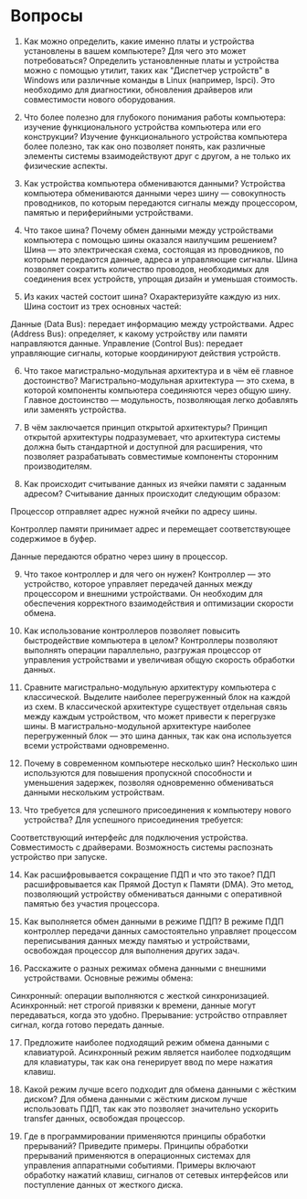 # Вопросы
1. Как можно определить, какие именно платы и устройства установлены в вашем компьютере? Для чего это может потребоваться?
Определить установленные платы и устройства можно с помощью утилит, таких как "Диспетчер устройств" в Windows или различные команды в Linux (например, lspci). Это необходимо для диагностики, обновления драйверов или совместимости нового оборудования.

2. Что более полезно для глубокого понимания работы компьютера: изучение функционального устройства компьютера или его конструкции?
Изучение функционального устройства компьютера более полезно, так как оно позволяет понять, как различные элементы системы взаимодействуют друг с другом, а не только их физические аспекты.

3. Как устройства компьютера обмениваются данными?
Устройства компьютера обмениваются данными через шину — совокупность проводников, по которым передаются сигналы между процессором, памятью и периферийными устройствами.

4. Что такое шина? Почему обмен данными между устройствами компьютера с помощью шины оказался наилучшим решением?
Шина — это электрическая схема, состоящая из проводников, по которым передаются данные, адреса и управляющие сигналы. Шина позволяет сократить количество проводов, необходимых для соединения всех устройств, упрощая дизайн и уменьшая стоимость.

5. Из каких частей состоит шина? Охарактеризуйте каждую из них.
Шина состоит из трех основных частей:

Данные (Data Bus): передает информацию между устройствами.
Адрес (Address Bus): определяет, к какому устройству или памяти направляются данные.
Управление (Control Bus): передает управляющие сигналы, которые координируют действия устройств.

6. Что такое магистрально-модульная архитектура и в чём её главное достоинство?
Магистрально-модульная архитектура — это схема, в которой компоненты компьютера соединяются через общую шину. Главное достоинство — модульность, позволяющая легко добавлять или заменять устройства.

7. В чём заключается принцип открытой архитектуры?
Принцип открытой архитектуры подразумевает, что архитектура системы должна быть стандартной и доступной для расширения, что позволяет разрабатывать совместимые компоненты сторонним производителям.

8. Как происходит считывание данных из ячейки памяти с заданным адресом?
Считывание данных происходит следующим образом:

Процессор отправляет адрес нужной ячейки по адресу шины.

Контроллер памяти принимает адрес и перемещает соответствующее содержимое в буфер.

Данные передаются обратно через шину в процессор.

9. Что такое контроллер и для чего он нужен?
Контроллер — это устройство, которое управляет передачей данных между процессором и внешними устройствами. Он необходим для обеспечения корректного взаимодействия и оптимизации скорости обмена.

10. Как использование контроллеров позволяет повысить быстродействие компьютера в целом?
Контроллеры позволяют выполнять операции параллельно, разгружая процессор от управления устройствами и увеличивая общую скорость обработки данных.

11. Сравните магистрально-модульную архитектуру компьютера с классической. Выделите наиболее перегруженный блок на каждой из схем.
В классической архитектуре существует отдельная связь между каждым устройством, что может привести к перегрузке шины. В магистрально-модульной архитектуре наиболее перегруженный блок — это шина данных, так как она используется всеми устройствами одновременно.

12. Почему в современном компьютере несколько шин?
Несколько шин используются для повышения пропускной способности и уменьшения задержек, позволяя одновременно обмениваться данными нескольким устройствам.

13. Что требуется для успешного присоединения к компьютеру нового устройства?
Для успешного присоединения требуется:

Соответствующий интерфейс для подключения устройства.
Совместимость с драйверами.
Возможность системы распознать устройство при запуске.

14. Как расшифровывается сокращение ПДП и что это такое? ПДП расшифровывается как Прямой Доступ к Памяти (DMA). Это метод, позволяющий устройству обмениваться данными с оперативной памятью без участия процессора.

15. Как выполняется обмен данными в режиме ПДП?
В режиме ПДП контроллер передачи данных самостоятельно управляет процессом переписывания данных между памятью и устройствами, освобождая процессор для выполнения других задач.

16. Расскажите о разных режимах обмена данными с внешними устройствами.
Основные режимы обмена:

Синхронный: операции выполняются с жесткой синхронизацией.
Асинхронный: нет строгой привязки к времени, данные могут передаваться, когда это удобно.
Прерывание: устройство отправляет сигнал, когда готово передать данные.

17. Предложите наиболее подходящий режим обмена данными с клавиатурой.
Асинхронный режим является наиболее подходящим для клавиатуры, так как она генерирует ввод по мере нажатия клавиш.

18. Какой режим лучше всего подходит для обмена данными с жёстким диском?
Для обмена данными с жёстким диском лучше использовать ПДП, так как это позволяет значительно ускорить transfer данных, освобождая процессор.

19. Где в программировании применяются принципы обработки прерываний? Приведите примеры.
Принципы обработки прерываний применяются в операционных системах для управления аппаратными событиями. Примеры включают обработку нажатий клавиш, сигналов от сетевых интерфейсов или поступление данных от жесткого диска.
